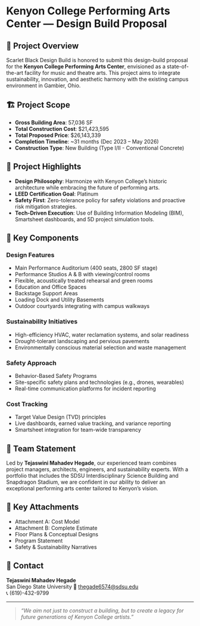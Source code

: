 # Kenyon College Performing Arts Center — Design Build Proposal

## 📍 Project Overview

Scarlet Black Design Build is honored to submit this design-build proposal for the **Kenyon College Performing Arts Center**, envisioned as a state-of-the-art facility for music and theatre arts. This project aims to integrate sustainability, innovation, and aesthetic harmony with the existing campus environment in Gambier, Ohio.

## 🏗 Project Scope

- **Gross Building Area**: 57,036 SF
- **Total Construction Cost**: $21,423,595
- **Total Proposed Price**: $26,143,339
- **Completion Timeline**: ~31 months (Dec 2023 – May 2026)
- **Construction Type**: New Building (Type I/II - Conventional Concrete)

## 🎯 Project Highlights

- **Design Philosophy**: Harmonize with Kenyon College’s historic architecture while embracing the future of performing arts.
- **LEED Certification Goal**: Platinum
- **Safety First**: Zero-tolerance policy for safety violations and proactive risk mitigation strategies.
- **Tech-Driven Execution**: Use of Building Information Modeling (BIM), Smartsheet dashboards, and 5D project simulation tools.

## 🔧 Key Components

### Design Features
- Main Performance Auditorium (400 seats, 2800 SF stage)
- Performance Studios A & B with viewing/control rooms
- Flexible, acoustically treated rehearsal and green rooms
- Education and Office Spaces
- Backstage Support Areas
- Loading Dock and Utility Basements
- Outdoor courtyards integrating with campus walkways

### Sustainability Initiatives
- High-efficiency HVAC, water reclamation systems, and solar readiness
- Drought-tolerant landscaping and pervious pavements
- Environmentally conscious material selection and waste management

### Safety Approach
- Behavior-Based Safety Programs
- Site-specific safety plans and technologies (e.g., drones, wearables)
- Real-time communication platforms for incident reporting

### Cost Tracking
- Target Value Design (TVD) principles
- Live dashboards, earned value tracking, and variance reporting
- Smartsheet integration for team-wide transparency

## 👥 Team Statement

Led by **Tejaswini Mahadev Hegade**, our experienced team combines project managers, architects, engineers, and sustainability experts. With a portfolio that includes the SDSU Interdisciplinary Science Building and Snapdragon Stadium, we are confident in our ability to deliver an exceptional performing arts center tailored to Kenyon’s vision.

## 📁 Key Attachments

- Attachment A: Cost Model  
- Attachment B: Complete Estimate  
- Floor Plans & Conceptual Designs  
- Program Statement  
- Safety & Sustainability Narratives  

## 📝 Contact

**Tejaswini Mahadev Hegade**  
San Diego State University 
📧 thegade6574@sdsu.edu  
📞 (619)-432-9799

---

> _“We aim not just to construct a building, but to create a legacy for future generations of Kenyon College artists.”_

